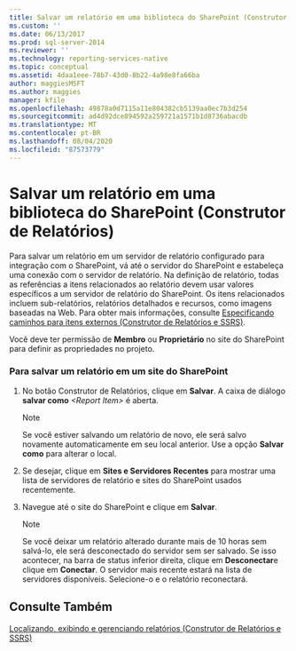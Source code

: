 ```yaml
---
title: Salvar um relatório em uma biblioteca do SharePoint (Construtor de Relatórios) | Microsoft Docs
ms.custom: ''
ms.date: 06/13/2017
ms.prod: sql-server-2014
ms.reviewer: ''
ms.technology: reporting-services-native
ms.topic: conceptual
ms.assetid: 4daa1eee-78b7-43d0-8b22-4a98e8fa66ba
author: maggiesMSFT
ms.author: maggies
manager: kfile
ms.openlocfilehash: 49878a0d7115a11e804382cb5139aa0ec7b3d254
ms.sourcegitcommit: ad4d92dce894592a259721a1571b1d8736abacdb
ms.translationtype: MT
ms.contentlocale: pt-BR
ms.lasthandoff: 08/04/2020
ms.locfileid: "87573779"
---
```

# <a name="save-a-report-to-a-sharepoint-library-report-builder"></a>Salvar um relatório em uma biblioteca do SharePoint (Construtor de Relatórios)
  Para salvar um relatório em um servidor de relatório configurado para integração com o SharePoint, vá até o servidor do SharePoint e estabeleça uma conexão com o servidor de relatório. Na definição de relatório, todas as referências a itens relacionados ao relatório devem usar valores específicos a um servidor de relatório do SharePoint. Os itens relacionados incluem sub-relatórios, relatórios detalhados e recursos, como imagens baseadas na Web. Para obter mais informações, consulte [Especificando caminhos para itens externos &#40;Construtor de Relatórios e SSRS&#41;](../report-design/specifying-paths-to-external-items-report-builder-and-ssrs.md).  
  
 Você deve ter permissão de **Membro** ou **Proprietário** no site do SharePoint para definir as propriedades no projeto.  
  
### <a name="to-save-a-report-to-a-sharepoint-site"></a>Para salvar um relatório em um site do SharePoint  
  
1.  No botão Construtor de Relatórios, clique em **Salvar**. A caixa de diálogo **salvar como** _\<Report Item>_ é aberta.  
  
    > [!NOTE]  
    >  Se você estiver salvando um relatório de novo, ele será salvo novamente automaticamente em seu local anterior. Use a opção **Salvar como** para alterar o local.  
  
2.  Se desejar, clique em **Sites e Servidores Recentes** para mostrar uma lista de servidores de relatório e sites do SharePoint usados recentemente.  
  
3.  Navegue até o site do SharePoint e clique em **Salvar**.  
  
    > [!NOTE]  
    >  Se você deixar um relatório alterado durante mais de 10 horas sem salvá-lo, ele será desconectado do servidor sem ser salvado. Se isso acontecer, na barra de status inferior direita, clique em **Desconectar**e clique em **Conectar**. O servidor mais recente estará na lista de servidores disponíveis. Selecione-o e o relatório reconectará.  
  
## <a name="see-also"></a>Consulte Também  
 [Localizando, exibindo e gerenciando relatórios &#40;Construtor de Relatórios e SSRS&#41;](finding-viewing-and-managing-reports-report-builder-and-ssrs.md)  
  
  
